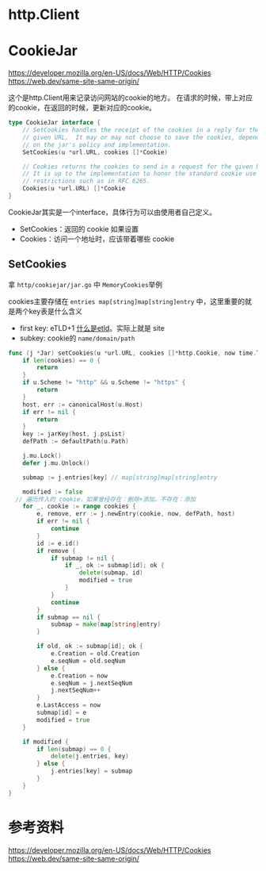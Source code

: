 # http.Client

# CookieJar
https://developer.mozilla.org/en-US/docs/Web/HTTP/Cookies
https://web.dev/same-site-same-origin/

这个是http.Client用来记录访问网站的cookie的地方。
在请求的时候，带上对应的cookie，在返回的时候，更新对应的cookie。

```go
type CookieJar interface {
	// SetCookies handles the receipt of the cookies in a reply for the
	// given URL.  It may or may not choose to save the cookies, depending
	// on the jar's policy and implementation.
	SetCookies(u *url.URL, cookies []*Cookie)

	// Cookies returns the cookies to send in a request for the given URL.
	// It is up to the implementation to honor the standard cookie use
	// restrictions such as in RFC 6265.
	Cookies(u *url.URL) []*Cookie
}
```

CookieJar其实是一个interface，具体行为可以由使用者自己定义。

* SetCookies：返回的 cookie 如果设置
* Cookies：访问一个地址时，应该带着哪些 cookie

## SetCookies

拿 `http/cookiejar/jar.go` 中 `MemoryCookies`举例

cookies主要存储在 `entries map[string]map[string]entry` 中，这里重要的就是两个key表是什么含义
* first key: eTLD+1  [什么是etld](https://web.dev/same-site-same-origin/)。实际上就是 site
* subkey: cookie的 `name/domain/path`


```go
func (j *Jar) setCookies(u *url.URL, cookies []*http.Cookie, now time.Time) {
	if len(cookies) == 0 {
		return
	}
	if u.Scheme != "http" && u.Scheme != "https" {
		return
	}
	host, err := canonicalHost(u.Host)
	if err != nil {
		return
	}
	key := jarKey(host, j.psList)
	defPath := defaultPath(u.Path)

	j.mu.Lock()
	defer j.mu.Unlock()

	submap := j.entries[key] // map[string]map[string]entry

	modified := false
  // 遍历传入的 cookie，如果曾经存在：删除+添加。不存在：添加
	for _, cookie := range cookies { 
		e, remove, err := j.newEntry(cookie, now, defPath, host)
		if err != nil {
			continue
		}
		id := e.id()
		if remove {
			if submap != nil {
				if _, ok := submap[id]; ok {
					delete(submap, id)
					modified = true
				}
			}
			continue
		}
		if submap == nil {
			submap = make(map[string]entry)
		}

		if old, ok := submap[id]; ok {
			e.Creation = old.Creation
			e.seqNum = old.seqNum
		} else {
			e.Creation = now
			e.seqNum = j.nextSeqNum
			j.nextSeqNum++
		}
		e.LastAccess = now
		submap[id] = e
		modified = true
	}

	if modified {
		if len(submap) == 0 {
			delete(j.entries, key)
		} else {
			j.entries[key] = submap
		}
	}
}
```

# 参考资料
https://developer.mozilla.org/en-US/docs/Web/HTTP/Cookies
https://web.dev/same-site-same-origin/

